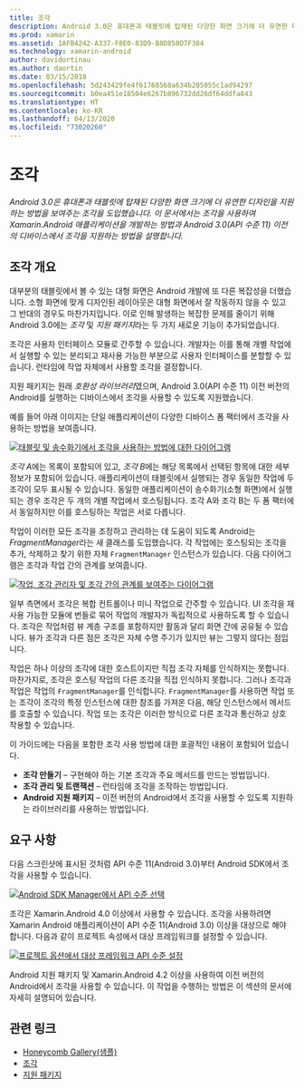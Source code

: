 ```yaml
---
title: 조각
description: Android 3.0은 휴대폰과 태블릿에 탑재된 다양한 화면 크기에 더 유연한 디자인을 지원하는 방법을 보여주는 조각을 도입했습니다. 이 문서에서는 조각을 사용하여 Xamarin.Android 애플리케이션을 개발하는 방법과 Android 3.0(API 수준 11) 이전의 디바이스에서 조각을 지원하는 방법을 설명합니다.
ms.prod: xamarin
ms.assetid: 1AFB4242-A337-F8E0-83D9-B8D850D7F384
ms.technology: xamarin-android
author: davidortinau
ms.author: daortin
ms.date: 03/15/2018
ms.openlocfilehash: 5d243429fe4f61768568a634b205055c1ad94297
ms.sourcegitcommit: b0ea451e18504e6267b896732dd26df64ddfa843
ms.translationtype: HT
ms.contentlocale: ko-KR
ms.lasthandoff: 04/13/2020
ms.locfileid: "73020260"
---
```

# <a name="fragments"></a>조각

_Android 3.0은 휴대폰과 태블릿에 탑재된 다양한 화면 크기에 더 유연한 디자인을 지원하는 방법을 보여주는 조각을 도입했습니다. 이 문서에서는 조각을 사용하여 Xamarin.Android 애플리케이션을 개발하는 방법과 Android 3.0(API 수준 11) 이전의 디바이스에서 조각을 지원하는 방법을 설명합니다._

## <a name="fragments-overview"></a>조각 개요

대부분의 태블릿에서 볼 수 있는 대형 화면은 Android 개발에 또 다른 복잡성을 더했습니다. 소형 화면에 맞게 디자인된 레이아웃은 대형 화면에서 잘 작동하지 않을 수 있고 그 반대의 경우도 마찬가지입니다. 이로 인해 발생하는 복잡한 문제를 줄이기 위해 Android 3.0에는 *조각* 및 *지원 패키지*라는 두 가지 새로운 기능이 추가되었습니다.

조각은 사용자 인터페이스 모듈로 간주할 수 있습니다. 개발자는 이를 통해 개별 작업에서 실행할 수 있는 분리되고 재사용 가능한 부분으로 사용자 인터페이스를 분할할 수 있습니다. 런타임에 작업 자체에서 사용할 조각을 결정합니다.

지원 패키지는 원래 *호환성 라이브러리*였으며, Android 3.0(API 수준 11) 이전 버전의 Android를 실행하는 디바이스에서 조각을 사용할 수 있도록 지원했습니다.

예를 들어 아래 이미지는 단일 애플리케이션이 다양한 디바이스 폼 팩터에서 조각을 사용하는 방법을 보여줍니다.

[![태블릿 및 송수화기에서 조각을 사용하는 방법에 대한 다이어그램](images/00.png)](images/00.png#lightbox)

*조각 A*에는 목록이 포함되어 있고, *조각 B*에는 해당 목록에서 선택된 항목에 대한 세부 정보가 포함되어 있습니다. 애플리케이션이 태블릿에서 실행되는 경우 동일한 작업에 두 조각이 모두 표시될 수 있습니다. 동일한 애플리케이션이 송수화기(소형 화면)에서 실행되는 경우 조각은 두 개의 개별 작업에서 호스팅됩니다. 조각 A와 조각 B는 두 폼 팩터에서 동일하지만 이를 호스팅하는 작업은 서로 다릅니다.

작업이 이러한 모든 조각을 조정하고 관리하는 데 도움이 되도록 Android는 *FragmentManager*라는 새 클래스를 도입했습니다. 각 작업에는 호스팅되는 조각을 추가, 삭제하고 찾기 위한 자체 `FragmentManager` 인스턴스가 있습니다. 다음 다이어그램은 조각과 작업 간의 관계를 보여줍니다.

[![작업, 조각 관리자 및 조각 간의 관계를 보여주는 다이어그램](images/01.png)](images/01.png#lightbox)

일부 측면에서 조각은 복합 컨트롤이나 미니 작업으로 간주할 수 있습니다. UI 조각을 재사용 가능한 모듈에 번들로 묶어 작업의 개발자가 독립적으로 사용하도록 할 수 있습니다. 조각은 작업처럼 뷰 계층 구조를 포함하지만 활동과 달리 화면 간에 공유될 수 있습니다. 뷰가 조각과 다른 점은 조각은 자체 수명 주기가 있지만 뷰는 그렇지 않다는 점입니다.

작업은 하나 이상의 조각에 대한 호스트이지만 직접 조각 자체를 인식하지는 못합니다. 마찬가지로, 조각은 호스팅 작업의 다른 조각을 직접 인식하지 못합니다. 그러나 조각과 작업은 작업의 `FragmentManager`를 인식합니다. `FragmentManager`를 사용하면 작업 또는 조각이 조각의 특정 인스턴스에 대한 참조를 가져온 다음, 해당 인스턴스에서 메서드를 호출할 수 있습니다. 작업 또는 조각은 이러한 방식으로 다른 조각과 통신하고 상호 작용할 수 있습니다.

이 가이드에는 다음을 포함한 조각 사용 방법에 대한 포괄적인 내용이 포함되어 있습니다.

- **조각 만들기** – 구현해야 하는 기본 조각과 주요 메서드를 만드는 방법입니다.
- **조각 관리 및 트랜잭션** – 런타임에 조각을 조작하는 방법입니다.
- **Android 지원 패키지** – 이전 버전의 Android에서 조각을 사용할 수 있도록 지원하는 라이브러리를 사용하는 방법입니다.

## <a name="requirements"></a>요구 사항

다음 스크린샷에 표시된 것처럼 API 수준 11(Android 3.0)부터 Android SDK에서 조각을 사용할 수 있습니다.

[![Android SDK Manager에서 API 수준 선택](images/02.png)](images/02.png#lightbox)

조각은 Xamarin.Android 4.0 이상에서 사용할 수 있습니다. 조각을 사용하려면 Xamarin Android 애플리케이션이 API 수준 11(Android 3.0) 이상을 대상으로 해야 합니다. 다음과 같이 프로젝트 속성에서 대상 프레임워크를 설정할 수 있습니다.

[![프로젝트 옵션에서 대상 프레임워크 API 수준 설정](images/03-sml.png)](images/03.png#lightbox)

Android 지원 패키지 및 Xamarin.Android 4.2 이상을 사용하여 이전 버전의 Android에서 조각을 사용할 수 있습니다. 이 작업을 수행하는 방법은 이 섹션의 문서에 자세히 설명되어 있습니다.

## <a name="related-links"></a>관련 링크

- [Honeycomb Gallery(샘플)](https://docs.microsoft.com/samples/xamarin/monodroid-samples/honeycombgallery)
- [조각](https://developer.android.com/guide/topics/fundamentals/fragments.html)
- [지원 패키지](https://developer.android.com/sdk/compatibility-library.html)
